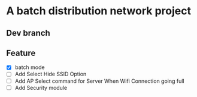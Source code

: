 # A batch distribution network project

## Dev branch

## Feature
* [x] batch mode
* [ ] Add Select Hide SSID Option
* [ ] Add AP Select command for Server When Wifi Connection going full
* [ ] Add Security module
